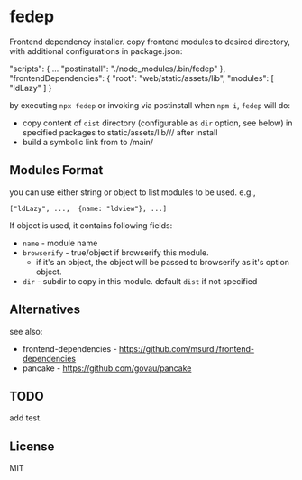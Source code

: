 # fedep

Frontend dependency installer. copy frontend modules to desired directory, with additional configurations in package.json:

  "scripts": {
    ...
    "postinstall": "./node_modules/.bin/fedep"
  },
  "frontendDependencies": {
    "root": "web/static/assets/lib",
    "modules": [ "ldLazy" ]
  }


by executing `npx fedep` or invoking via postinstall when `npm i`, `fedep` will do:

  - copy content of `dist` directory (configurable as `dir` option, see below) in specified packages to static/assets/lib/<name>/<version>/ after install
  - build a symbolic link from <version> to /main/


## Modules Format

you can use either string or object to list modules to be used. e.g.,

    ["ldLazy", ...,  {name: "ldview"}, ...]


If object is used, it contains following fields:

 - `name` - module name
 - `browserify` - true/object if browserify this module.
   - if it's an object, the object will be passed to browserify as it's option object.
 - `dir` - subdir to copy in this module. default `dist` if not specified


## Alternatives

see also: 
 - frontend-dependencies - https://github.com/msurdi/frontend-dependencies
 - pancake - https://github.com/govau/pancake


## TODO

add test.


## License

MIT

